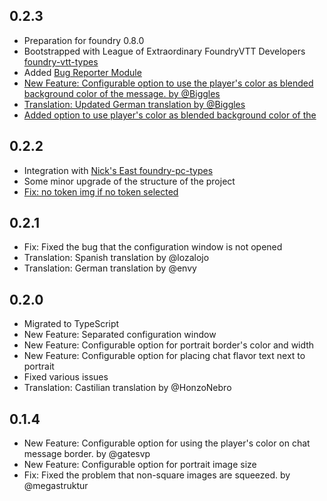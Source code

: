 ## 0.2.3

- Preparation for foundry 0.8.0
- Bootstrapped with League of Extraordinary FoundryVTT Developers  [foundry-vtt-types](https://github.com/League-of-Foundry-Developers/foundry-vtt-types)
- Added [Bug Reporter Module](https://foundryvtt.com/packages/bug-reporter/)
- [New Feature: Configurable option to use the player's color as blended background color of the message. by @Biggles](https://github.com/MOAM-Biggles/FoundryVTT-Chat-Portrait/) 
- [Translation: Updated German translation by @Biggles](https://github.com/MOAM-Biggles/FoundryVTT-Chat-Portrait/) 
- [Added option to use player's color as blended background color of the](https://github.com/MOAM-Biggles/FoundryVTT-Chat-Portrait/commit/420f018bdcb5a37cf0e5e3ad5a61e6dccc318abd)

## 0.2.2

- Integration with [Nick's East foundry-pc-types](https://gitlab.com/foundry-projects/foundry-pc/foundry-pc-types/-/tree/master)
- Some minor upgrade of the structure of the project
- [Fix: no token img if no token selected](https://github.com/ShoyuVanilla/FoundryVTT-Chat-Portrait/pull/22)

## 0.2.1

- Fix: Fixed the bug that the configuration window is not opened
- Translation: Spanish translation by @lozalojo
- Translation: German translation by @envy

## 0.2.0

- Migrated to TypeScript
- New Feature: Separated configuration window
- New Feature: Configurable option for portrait border's color and width
- New Feature: Configurable option for placing chat flavor text next to portrait
- Fixed various issues
- Translation: Castilian translation by @HonzoNebro

## 0.1.4

- New Feature: Configurable option for using the player's color on chat message border. by @gatesvp
- New Feature: Configurable option for portrait image size
- Fix: Fixed the problem that non-square images are squeezed. by @megastruktur
